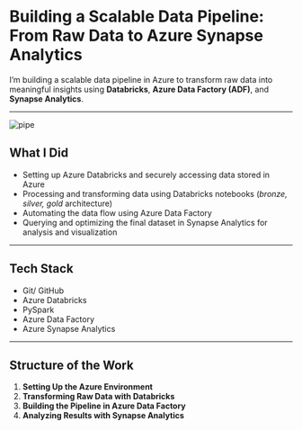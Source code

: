 # Building a Scalable Data Pipeline: From Raw Data to Azure Synapse Analytics

I’m building a scalable data pipeline in Azure to transform raw data into meaningful insights using **Databricks**, **Azure Data Factory (ADF)**, and **Synapse Analytics**.

---

![pipe](https://github.com/user-attachments/assets/b06ef2d5-38de-4a46-8cc6-edd39485fb01)


## What I Did

- Setting up Azure Databricks and securely accessing data stored in Azure  
- Processing and transforming data using Databricks notebooks (*bronze, silver, gold* architecture)  
- Automating the data flow using Azure Data Factory  
- Querying and optimizing the final dataset in Synapse Analytics for analysis and visualization  

---

## Tech Stack

- Git/ GitHub
- Azure Databricks
- PySpark
- Azure Data Factory
- Azure Synapse Analytics

---

## Structure of the Work

1. **Setting Up the Azure Environment**  
2. **Transforming Raw Data with Databricks**  
3. **Building the Pipeline in Azure Data Factory**  
4. **Analyzing Results with Synapse Analytics**

